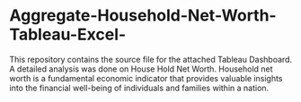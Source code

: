 # Aggregate-Household-Net-Worth-Tableau-Excel-
This repository contains the source file for the attached Tableau Dashboard. A detailed analysis was done on House Hold Net Worth. Household net worth is a fundamental economic indicator that provides valuable insights into the financial well-being of individuals and families within a nation. 
